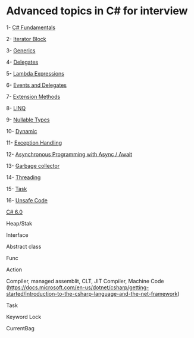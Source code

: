 # Advanced topics in C# for interview

1- [C# Fundamentals](https://github.com/AlexandreYembo/study-training/blob/master/csharp/docs/csharp-fundamentals.md) 

2- [Iterator Block](https://github.com/AlexandreYembo/study-training/blob/master/csharp/docs/iterator-block.md)

3- [Generics](https://github.com/AlexandreYembo/study-training/blob/master/csharp/docs/generics.md)

4- [Delegates](https://github.com/AlexandreYembo/study-training/blob/master/csharp/docs/delegates.md)

5- [Lambda Expressions](https://github.com/AlexandreYembo/study-training/blob/master/csharp/docs/lambda-expressions.md)

6- [Events and Delegates](https://github.com/AlexandreYembo/study-training/blob/master/csharp/docs/events_and_delegates.md)

7- [Extension Methods](https://github.com/AlexandreYembo/study-training/blob/master/csharp/docs/extension-methods.md)

8- [LINQ](https://github.com/AlexandreYembo/study-training/blob/master/csharp/docs/linq.md)

9- [Nullable Types](https://github.com/AlexandreYembo/study-training/blob/master/csharp/docs/nullable-types.md)

10- [Dynamic](https://github.com/AlexandreYembo/study-training/blob/master/csharp/docs/dynamic.md)

11- [Exception Handling](https://github.com/AlexandreYembo/study-training/blob/master/csharp/docs/exception-handling.md)

12- [Asynchronous Programming with Async / Await](https://github.com/AlexandreYembo/study-training/blob/master/csharp/docs/async-await.md)

13- [Garbage collector](https://github.com/AlexandreYembo/study-training/blob/master/csharp/docs/garbage-collector.md)

14- [Threading](https://github.com/AlexandreYembo/study-training/blob/master/csharp/docs/threading.md)

15- [Task](https://github.com/AlexandreYembo/study-training/blob/master/csharp/docs/task.md)

16- [Unsafe Code](https://github.com/AlexandreYembo/study-training/blob/master/csharp/docs/unsafe-code.md)

[C# 6.0](https://github.com/AlexandreYembo/study-training/blob/master/csharp/C-6-Cheat-Sheet.pdf)



Heap/Stak

Interface

Abstract class

Func

Action

Compiler, managed assemblit, CLT, JIT Compiler, Machine Code (https://docs.microsoft.com/en-us/dotnet/csharp/getting-started/introduction-to-the-csharp-language-and-the-net-framework)



Task

Keyword Lock

CurrentBag

